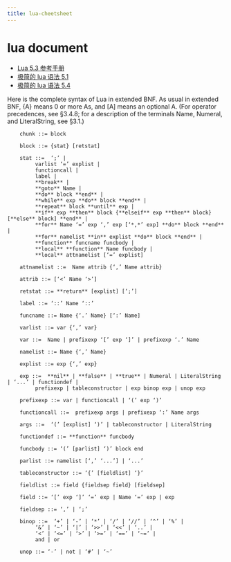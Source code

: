 ```yaml
---
title: lua-cheetsheet
---
```


# lua document

- [Lua 5.3 参考手册](https://cloudwu.github.io/lua53doc/manual.html)
- [极简的 lua 语法 5.1](https://www.lua.org/manual/5.1/manual.html#8)
- [极简的 lua 语法 5.4](https://www.lua.org/manual/5.4/manual.html#9)

Here is the complete syntax of Lua in extended BNF. As usual in extended BNF, {A} means 0 or more As, and [A] means an optional A. (For operator precedences, see §3.4.8; for a description of the terminals Name, Numeral, and LiteralString, see §3.1.)

```
    chunk ::= block

    block ::= {stat} [retstat]

    stat ::=  ‘;’ |
         varlist ‘=’ explist |
         functioncall |
         label |
         **break** |
         **goto** Name |
         **do** block **end** |
         **while** exp **do** block **end** |
         **repeat** block **until** exp |
         **if** exp **then** block {**elseif** exp **then** block} [**else** block] **end** |
         **for** Name ‘=’ exp ‘,’ exp [‘*,*’ exp] **do** block **end** |
         **for** namelist **in** explist **do** block **end** |
         **function** funcname funcbody |
         **local** **function** Name funcbody |
         **local** attnamelist [‘=’ explist]

    attnamelist ::=  Name attrib {‘,’ Name attrib}

    attrib ::= [‘<’ Name ‘>’]

    retstat ::= **return** [explist] [‘;’]

    label ::= ‘::’ Name ‘::’

    funcname ::= Name {‘.’ Name} [‘:’ Name]

    varlist ::= var {‘,’ var}

    var ::=  Name | prefixexp ‘[’ exp ‘]’ | prefixexp ‘.’ Name

    namelist ::= Name {‘,’ Name}

    explist ::= exp {‘,’ exp}

    exp ::=  **nil** | **false** | **true** | Numeral | LiteralString | ‘...’ | functiondef |
         prefixexp | tableconstructor | exp binop exp | unop exp

    prefixexp ::= var | functioncall | ‘(’ exp ‘)’

    functioncall ::=  prefixexp args | prefixexp ‘:’ Name args

    args ::=  ‘(’ [explist] ‘)’ | tableconstructor | LiteralString

    functiondef ::= **function** funcbody

    funcbody ::= ‘(’ [parlist] ‘)’ block end

    parlist ::= namelist [‘,’ ‘...’] | ‘...’

    tableconstructor ::= ‘{’ [fieldlist] ‘}’

    fieldlist ::= field {fieldsep field} [fieldsep]

    field ::= ‘[’ exp ‘]’ ‘=’ exp | Name ‘=’ exp | exp

    fieldsep ::= ‘,’ | ‘;’

    binop ::=  ‘+’ | ‘-’ | ‘*’ | ‘/’ | ‘//’ | ‘^’ | ‘%’ |
         ‘&’ | ‘~’ | ‘|’ | ‘>>’ | ‘<<’ | ‘..’ |
         ‘<’ | ‘<=’ | ‘>’ | ‘>=’ | ‘==’ | ‘~=’ |
         and | or

    unop ::= ‘-’ | not | ‘#’ | ‘~’
```
